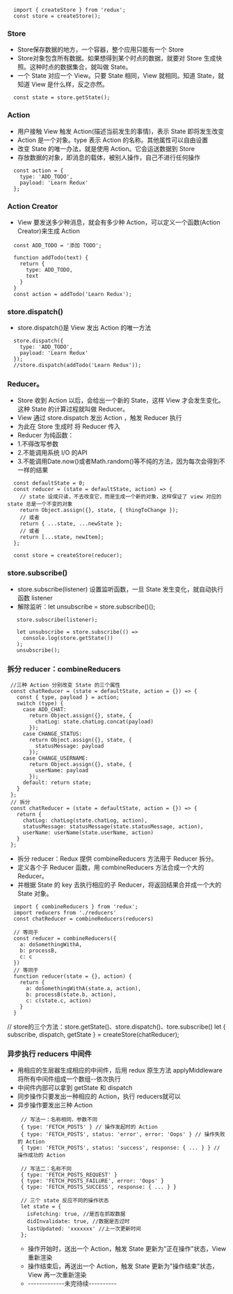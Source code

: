 
```
  import { createStore } from 'redux';
  const store = createStore();
```

### Store
 - Store保存数据的地方，一个容器，整个应用只能有一个 Store
 - Store对象包含所有数据。如果想得到某个时点的数据，就要对 Store 生成快照。这种时点的数据集合，就叫做 State。
 - 一个 State 对应一个 View。只要 State 相同，View 就相同。知道 State，就知道 View 是什么样，反之亦然。
  ```
    const state = store.getState();
  ```

### Action
 - 用户接触 View 触发 Action(描述当前发生的事情)，表示 State 即将发生改变
 - Action 是一个对象。type 表示 Action 的名称。其他属性可以自由设置
 - 改变 State 的唯一办法，就是使用 Action。它会运送数据到 Store
 - 存放数据的对象，即消息的载体，被别人操作，自己不进行任何操作
  ```
    const action = {
      type: 'ADD_TODO',
      payload: 'Learn Redux'
    };
  ```

### Action Creator
 -  View 要发送多少种消息，就会有多少种 Action，可以定义一个函数(Action Creator)来生成 Action
  ```
    const ADD_TODO = '添加 TODO';

    function addTodo(text) {
      return {
        type: ADD_TODO,
        text
      }
    }
    const action = addTodo('Learn Redux');

  ```

### store.dispatch()
 - store.dispatch()是 View 发出 Action 的唯一方法
  ```
    store.dispatch({
      type: 'ADD_TODO',
      payload: 'Learn Redux'
    });
    //store.dispatch(addTodo('Learn Redux'));
  ```


### Reducer。
 - Store 收到 Action 以后，会给出一个新的 State，这样 View 才会发生变化。这种 State 的计算过程就叫做 Reducer。
 - View 通过 store.dispatch 发出 Action ，触发 Reducer 执行
 - 为此在 Store 生成时 将 Reducer 传入
 - Reducer 为纯函数：
 - 1.不得改写参数
 - 2.不能调用系统 I/O 的API
 - 3.不能调用Date.now()或者Math.random()等不纯的方法，因为每次会得到不一样的结果
```
  const defaultState = 0;
  const reducer = (state = defaultState, action) => {
    // state 设成只读，不去改变它，而是生成一个新的对象，这样保证了 view 对应的 state 总是一个不变的对象
    return Object.assign({}, state, { thingToChange });
    // 或者
    return { ...state, ...newState };
    // 或者
    return [...state, newItem];
  };

  const store = createStore(reducer);
```



### store.subscribe()
 -  store.subscribe(listener) 设置监听函数，一旦 State 发生变化，就自动执行函数 listener
 -  解除监听：let unsubscribe = store.subscribe()();
 ```
    store.subscribe(listener);

    let unsubscribe = store.subscribe(() =>
      console.log(store.getState())
    );
    unsubscribe();
 ```



### 拆分 reducer：combineReducers
```
 //三种 Action 分别改变 State 的三个属性
 const chatReducer = (state = defaultState, action = {}) => {
   const { type, payload } = action;
   switch (type) {
     case ADD_CHAT:
       return Object.assign({}, state, {
         chatLog: state.chatLog.concat(payload)
       });
     case CHANGE_STATUS:
       return Object.assign({}, state, {
         statusMessage: payload
       });
     case CHANGE_USERNAME:
       return Object.assign({}, state, {
         userName: payload
       });
     default: return state;
   }
 };
 // 拆分
 const chatReducer = (state = defaultState, action = {}) => {
   return {
     chatLog: chatLog(state.chatLog, action),
     statusMessage: statusMessage(state.statusMessage, action),
     userName: userName(state.userName, action)
   }
 };
```

 - 拆分 reducer：Redux 提供 combineReducers 方法用于 Reducer 拆分。
 - 定义各个子 Reducer 函数，用 combineReducers 方法合成一个大的 Reducer。
 - 并根据 State 的 key 去执行相应的子 Reducer，将返回结果合并成一个大的 State 对象。

```
  import { combineReducers } from 'redux';
  import reducers from './reducers'
  const chatReducer = combineReducers(reducers)

  // 等同于
  const reducer = combineReducers({
    a: doSomethingWithA,
    b: processB,
    c: c
  })
  // 等同于
  function reducer(state = {}, action) {
    return {
      a: doSomethingWithA(state.a, action),
      b: processB(state.b, action),
      c: c(state.c, action)
    }
  }
```

// store的三个方法：store.getState()、store.dispatch()、tore.subscribe()
let { subscribe, dispatch, getState } = createStore(chatReducer);


### 异步执行 reducers 中间件

 - 用相应的生层器生成相应的中间件，后用 redux 原生方法 applyMiddleware 将所有中间件组成一个数组--依次执行
 - 中间件内部可以拿到 getState 和 dispatch
 - 同步操作只要发出一种相应的 Action，执行 reducers就可以
 - 异步操作要发出三种 Action
   ```
    // 写法一：名称相同，参数不同
    { type: 'FETCH_POSTS' } // 操作发起时的 Action
    { type: 'FETCH_POSTS', status: 'error', error: 'Oops' } // 操作失败的 Action
    { type: 'FETCH_POSTS', status: 'success', response: { ... } } // 操作成功的 Action
    
    // 写法二：名称不同
    { type: 'FETCH_POSTS_REQUEST' }
    { type: 'FETCH_POSTS_FAILURE', error: 'Oops' }
    { type: 'FETCH_POSTS_SUCCESS', response: { ... } }

    // 三个 state 反应不同的操作状态
    let state = {
      isFetching: true, //是否在抓取数据
      didInvalidate: true, //数据是否过时
      lastUpdated: 'xxxxxxx' //上一次更新时间
    };
   ```
   - 操作开始时，送出一个 Action，触发 State 更新为"正在操作"状态，View 重新渲染
   - 操作结束后，再送出一个 Action，触发 State 更新为"操作结束"状态，View 再一次重新渲染
   - -------------未完待续----------

    